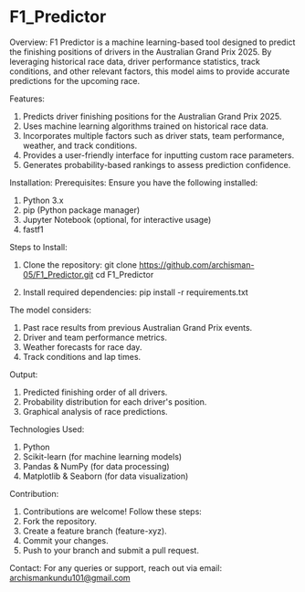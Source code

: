 # F1_Predictor

Overview:
F1 Predictor is a machine learning-based tool designed to predict the finishing positions of drivers in the Australian Grand Prix 2025. By leveraging historical race data, driver performance statistics, track conditions, and other relevant factors, this model aims to provide accurate predictions for the upcoming race.

Features:
1. Predicts driver finishing positions for the Australian Grand Prix 2025.
2. Uses machine learning algorithms trained on historical race data.
3. Incorporates multiple factors such as driver stats, team performance, weather, and track conditions.
4. Provides a user-friendly interface for inputting custom race parameters.
5. Generates probability-based rankings to assess prediction confidence.

Installation:
Prerequisites:
Ensure you have the following installed:
1. Python 3.x
2. pip (Python package manager)
3. Jupyter Notebook (optional, for interactive usage)
4. fastf1
   
Steps to Install:
1. Clone the repository:
git clone https://github.com/archisman-05/F1_Predictor.git
cd F1_Predictor

2. Install required dependencies:
pip install -r requirements.txt

The model considers:
1. Past race results from previous Australian Grand Prix events.
2. Driver and team performance metrics.
3. Weather forecasts for race day.
4. Track conditions and lap times.

Output:
1. Predicted finishing order of all drivers.
2. Probability distribution for each driver's position.
3. Graphical analysis of race predictions.

Technologies Used:
1. Python
2. Scikit-learn (for machine learning models)
3. Pandas & NumPy (for data processing)
4. Matplotlib & Seaborn (for data visualization)

Contribution:
1. Contributions are welcome! Follow these steps:
2. Fork the repository.
3. Create a feature branch (feature-xyz).
4. Commit your changes.
5. Push to your branch and submit a pull request.

Contact: For any queries or support, reach out via email: archismankundu101@gmail.com

